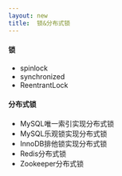 ```yaml
---
layout: new
title:  锁&分布式锁
---
```


#### 锁

* spinlock
* synchronized
* ReentrantLock

#### 分布式锁

* MySQL唯一索引实现分布式锁
* MySQL乐观锁实现分布式锁
* InnoDB排他锁实现分布式锁
* Redis分布式锁
* Zookeeper分布式锁
